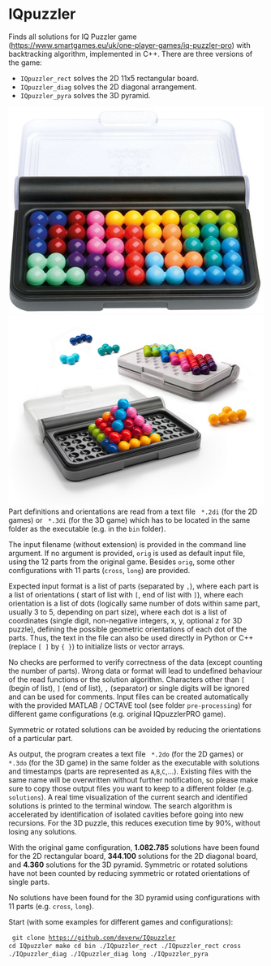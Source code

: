 # IQpuzzler
Finds all solutions for IQ Puzzler game (https://www.smartgames.eu/uk/one-player-games/iq-puzzler-pro) with backtracking algorithm, implemented in C++. There are three versions of the game:
<ul>
  <li><code>IQpuzzler_rect</code> solves the 2D 11x5 rectangular board.</li>
  <li><code>IQpuzzler_diag</code> solves the 2D diagonal arrangement.</li>
  <li><code>IQpuzzler_pyra</code> solves the 3D pyramid.</li>
</ul>
<img src="img/rect.jpg" alt="rectangular board">
<img src="img/diag_pyra.jpg" alt="diagonal board and pyramid">
Part definitions and orientations are read from a text file <code> *.2di</code> (for the 2D games) or <code> *.3di</code> (for the 3D game) which has to be located in the same folder as the executable (e.g. in the <code>bin</code> folder).

The input filename (without extension) is provided in the command line argument. If no argument is provided, <code>orig</code> is used as default input file, using the 12 parts from the original game. Besides <code>orig</code>, some other configurations with 11 parts (<code>cross</code>, <code>long</code>) are provided. 

Expected input format is a list of parts (separated by <code>,</code>), where each part is a list of orientations ( start of list with <code>[</code>, end of list with <code>]</code>), where each orientation is a list of dots (logically same number of dots within same part, usually 3 to 5, depending on part size), where each dot is a list of coordinates (single digit, non-negative integers, x, y, optional z for 3D puzzle), defining the possible geometric orientations of each dot of the parts.
Thus, the text in the file can also be used directly in Python or C++ (replace <code>[ ]</code> by <code>{ }</code>) to initialize lists or vector arrays.

No checks are performed to verify correctness of the data (except counting the number of parts).
Wrong data or format will lead to undefined behaviour of the read functions or the solution algorithm.
Characters other than <code>[</code> (begin of list), <code>]</code> (end of list), <code>,</code> (separator) or single digits will be ignored and can be used for comments.
Input files can be created automatically with the provided MATLAB / OCTAVE tool (see folder <code>pre-processing</code>) for different game configurations (e.g. original IQpuzzlerPRO game).

Symmetric or rotated solutions can be avoided by reducing the orientations of a particular part.

As output, the program creates a text file <code> *.2do</code> (for the 2D games) or <code> *.3do</code> (for the 3D game) in the same folder as the executable with solutions and timestamps (parts are represented as <code>A</code>,<code>B</code>,<code>C</code>,...). Existing files with the same name will be overwritten without further notification, so please make sure to copy those output files you want to keep to a different folder (e.g. <code>solutions</code>).
A real time visualization of the current search and identified solutions is printed to the terminal window.
The search algorithm is accelerated by identification of isolated cavities before going into new recursions. For the 3D puzzle, this reduces execution time by 90%, without losing any solutions.

With the original game configuration, <b>1.082.785</b> solutions have been found for the 2D rectangular board, <b>344.100</b> solutions for the 2D diagonal board, and <b>4.360</b> solutions for the 3D pyramid. Symmetric or rotated solutions have not been counted by reducing symmetric or rotated orientations of single parts.

No solutions have been found for the 3D pyramid using configurations with 11 parts (e.g. <code>cross</code>, <code>long</code>).

Start (with some examples for different games and configurations):<pre><code>
  git clone https://github.com/deverw/IQpuzzler
  cd IQpuzzler
  make
  cd bin
  ./IQpuzzler_rect
  ./IQpuzzler_rect cross
  ./IQpuzzler_diag
  ./IQpuzzler_diag long
  ./IQpuzzler_pyra</code></pre>
